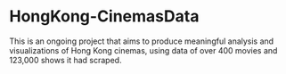 # HongKong-CinemasData
This is an ongoing project that aims to produce meaningful analysis and visualizations of Hong Kong cinemas, using data of over 400 movies and 123,000 shows it had scraped.
